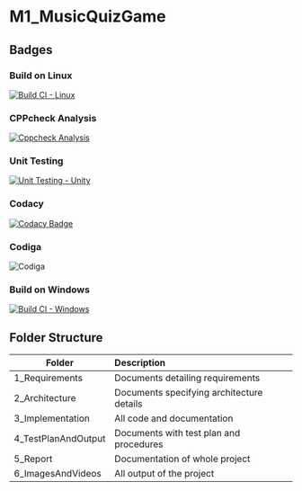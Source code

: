 # M1_MusicQuizGame
## Badges
### Build on Linux
[![Build CI - Linux](https://github.com/Anbarasi-A/M1_MusicQuizGame/actions/workflows/c-cpp.yml/badge.svg)](https://github.com/Anbarasi-A/M1_MusicQuizGame/actions/workflows/c-cpp.yml)
### CPPcheck Analysis
[![Cppcheck Analysis](https://github.com/Anbarasi-A/M1_MusicQuizGame/actions/workflows/cppcheck_analysis.yml/badge.svg)](https://github.com/Anbarasi-A/M1_MusicQuizGame/actions/workflows/cppcheck_analysis.yml)
### Unit Testing
[![Unit Testing - Unity](https://github.com/Anbarasi-A/M1_MusicQuizGame/actions/workflows/unittesting.yml/badge.svg)](https://github.com/Anbarasi-A/M1_MusicQuizGame/actions/workflows/unittesting.yml)
### Codacy
[![Codacy Badge](https://app.codacy.com/project/badge/Grade/ef813e60b86e4d4f81b02ac6e8faaa21)](https://www.codacy.com/gh/Anbarasi-A/M1_MusicQuizGame/dashboard?utm_source=github.com&amp;utm_medium=referral&amp;utm_content=Anbarasi-A/M1_MusicQuizGame&amp;utm_campaign=Badge_Grade)
### Codiga
![Codiga](https://api.codiga.io/project/32350/score/svg)
### Build on Windows
[![Build CI - Windows](https://github.com/Anbarasi-A/M1_MusicQuizGame/actions/workflows/build_windows.yml/badge.svg)](https://github.com/Anbarasi-A/M1_MusicQuizGame/actions/workflows/build_windows.yml)
## Folder Structure
| Folder | Description |
| -------|:------------|
| 1_Requirements | Documents detailing requirements |
| 2_Architecture | Documents specifying architecture details |
| 3_Implementation | All code and documentation |
| 4_TestPlanAndOutput | Documents with test plan and procedures |
| 5_Report | Documentation of whole project |
| 6_ImagesAndVideos | All output of the project |
